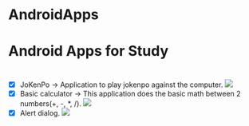 # AndroidApps
# **Android Apps for Study** <h1>

- [x] JoKenPo -> Application to play jokenpo against the computer.
	![](https://github.com/Lekrieg/AndroidApps/tree/master/gifs/JoKenPoExample.gif)
- [x] Basic calculator -> This application does the basic math between 2 numbers(+, -, *, /).
	![](https://github.com/Lekrieg/AndroidApps/tree/master/gifs/BasicCalculatorExample.PNG)
- [x] Alert dialog.
	![](https://github.com/Lekrieg/AndroidApps/tree/master/gifs/AlertDialogTextExample.gif)